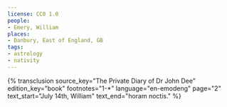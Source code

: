 ```yaml
---
license: CC0 1.0
people:
- Emery, William
places:
- Danbury, East of England, GB
tags:
- astrology
- nativity
---
```

{% transclusion
  source_key="The Private Diary of Dr John Dee"
  edition_key="book"
  footnotes="1-*"
  language="en-emodeng"
  page="2"
  text_start="July 14th, William"
  text_end="horam noctis."
%}
